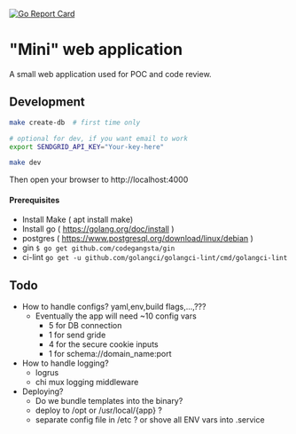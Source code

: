 [![Go Report Card](https://goreportcard.com/badge/lancerushing/mini)](https://goreportcard.com/report/lancerushing/mini)

# "Mini" web application

A small web application used for POC and code review.

## Development

```bash
make create-db  # first time only

# optional for dev, if you want email to work
export SENDGRID_API_KEY="Your-key-here" 

make dev
```

Then open your browser to http://localhost:4000


#### Prerequisites

* Install Make ( apt install make) 
* Install go ( https://golang.org/doc/install ) 
* postgres ( https://www.postgresql.org/download/linux/debian )
* gin `$ go get github.com/codegangsta/gin`
* ci-lint `go get -u github.com/golangci/golangci-lint/cmd/golangci-lint`

## Todo

* How to handle configs? yaml,env,build flags,...,???
  * Eventually the app will need ~10 config vars
    * 5 for DB connection
    * 1 for send gride
    * 4 for the secure cookie inputs
    * 1 for schema://domain_name:port
* How to handle logging?
  * logrus
  * chi mux logging middleware
* Deploying?
  * Do we bundle templates into the binary?
  * deploy to /opt or /usr/local/{app} ?
  * separate config file in /etc ? or shove all ENV vars into .service
  